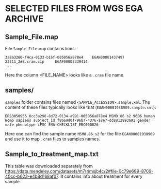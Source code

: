 # SELECTED FILES FROM WGS EGA ARCHIVE 

## Sample_File.map
File `Sample_File.map` contains lines:
```SAMPLE_ALIAS                            SAMPLE_ACCESSION    FILE_NAME              FILE_ACCESSION
3a8a3260-f4ca-0133-b16f-005056a878e4    EGAN00001437497     22211_2#8.cram.cip     EGAF00002339414
...
```

Here the column <FILE_NAME> looks like a `.cram` file name. 

## samples/
`samples` folder contains files named `<SAMPLE_ACCESSION>.sample.xml`. The content of these files typically looks like that (`EGAN00001938909.sample.xml`):

```ERS3050955 0cc3a290-8d72-0134-a991-005056a878e4 MSM0.86_s2 9606 human Homo sapiens subject_id f8669d0f-96b7-4376-a8e7-dd8812993a91 gender male phenotype iPSC ENA-CHECKLIST ERC000026```

Here one can find the sample name `MSM0.86_s2` for the file `EGAN00001938909` and use it to map `.cram` files to samples names.

## Sample_to_treatment_map.txt
This table was downloaded separately from https://data.mendeley.com/datasets/m7r4msjb4c/2#file-0c79e689-8709-40cc-b623-e4b8d168af07. It contains info about treatment for every sample. 
